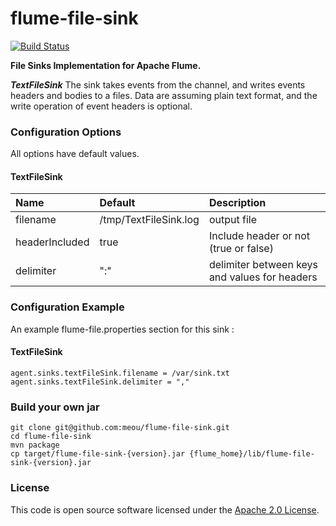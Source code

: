 # flume-file-sink

[![Build Status](https://api.travis-ci.org/meou/flume-file-sink.svg?branch=master)](https://api.travis-ci.org/meou/flume-file-sink)

**File Sinks Implementation for Apache Flume.**

***TextFileSink***
The sink takes events from the channel, and writes events headers and bodies to a files.
Data are assuming plain text format, and the write operation of event headers is optional.

### Configuration Options

All options have default values.

#### TextFileSink
 Name                    | Default               | Description
:------------------------|:----------------------|:-----------------
filename                 | /tmp/TextFileSink.log | output file
headerIncluded           | true                  | Include header or not (true or false)
delimiter                | ":"                   | delimiter between keys and values for headers

### Configuration Example
An example flume-file.properties section for this sink :

#### TextFileSink
```
agent.sinks.textFileSink.filename = /var/sink.txt
agent.sinks.textFileSink.delimiter = ","
```

### Build your own jar
```
git clone git@github.com:meou/flume-file-sink.git
cd flume-file-sink
mvn package
cp target/flume-file-sink-{version}.jar {flume_home}/lib/flume-file-sink-{version}.jar
```

### License

This code is open source software licensed under the [Apache 2.0 License]("http://www.apache.org/licenses/LICENSE-2.0.html").
